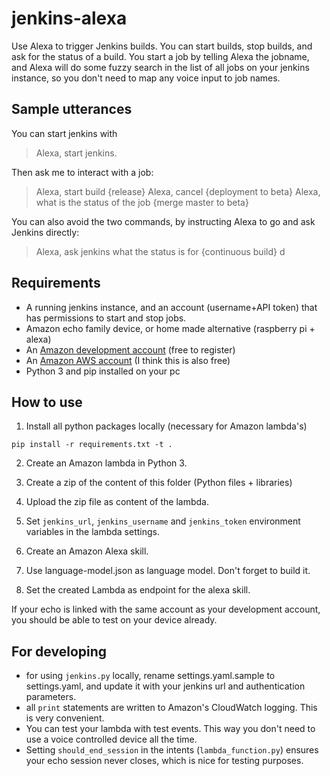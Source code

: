 # jenkins-alexa
Use Alexa to trigger Jenkins builds. You can start builds, stop builds, and ask for the status of a build.
You start a job by telling Alexa the jobname, and Alexa will do some fuzzy search in the list of all jobs on your jenkins instance, so you don't need to map any voice input to job names. 


## Sample utterances
You can start jenkins with
> Alexa, start jenkins.

Then ask me to interact with a job:
> Alexa, start build {release}
> Alexa, cancel {deployment to beta}
> Alexa, what is the status of the job {merge master to beta}

You can also avoid the two commands, by instructing Alexa to go and ask Jenkins directly:
> Alexa, ask jenkins what the status is for {continuous build}
d
## Requirements
- A running jenkins instance, and an account (username+API token) that has permissions to start and stop jobs.
- Amazon echo family device, or home made alternative (raspberry pi + alexa)
- An [Amazon development account](https://developer.amazon.com) (free to register)
- An [Amazon AWS account](https://console.aws.amazon.com) (I think this is also free)
- Python 3 and pip installed on your pc

## How to use

1. Install all python packages locally (necessary for Amazon lambda's) 
```
pip install -r requirements.txt -t .
```

2. Create an Amazon lambda in Python 3.

3. Create a zip of the content of this folder (Python files + libraries)

4. Upload the zip file as content of the lambda.

5. Set `jenkins_url`, `jenkins_username` and `jenkins_token` environment variables in the lambda settings.

5. Create an Amazon Alexa skill.

6. Use language-model.json as language model. Don't forget to build it.

7. Set the created Lambda as endpoint for the alexa skill.

If your echo is linked with the same account as your development account, you should be able to test on your device already.

## For developing
- for using `jenkins.py` locally, rename settings.yaml.sample to settings.yaml, and update it with your jenkins url and authentication parameters.
- all `print` statements are written to Amazon's CloudWatch logging. This is very convenient.
- You can test your lambda with test events. This way you don't need to use a voice controlled device all the time.
- Setting `should_end_session` in the intents (`lambda_function.py`) ensures your echo session never closes, which is nice for testing purposes.
